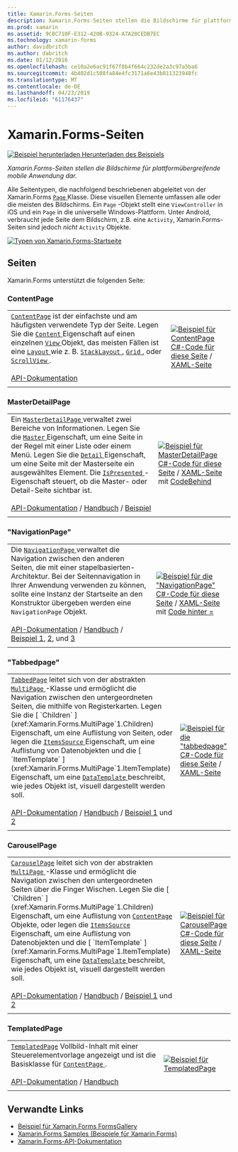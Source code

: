 ```yaml
---
title: Xamarin.Forms-Seiten
description: Xamarin.Forms-Seiten stellen die Bildschirme für plattformübergreifende mobile Anwendung dar. Dieser Artikel listet die Seiten, die in Xamarin.Forms enthalten sind.
ms.prod: xamarin
ms.assetid: 9C8C710F-E312-420B-9324-A7A20CEDB7EC
ms.technology: xamarin-forms
author: davidbritch
ms.author: dabritch
ms.date: 01/12/2016
ms.openlocfilehash: ce10a2e6ac91f67f8b4f664c232de2a3c97a5ba6
ms.sourcegitcommit: 4b402d1c508fa84e4fc3171a6e43b811323948fc
ms.translationtype: MT
ms.contentlocale: de-DE
ms.lasthandoff: 04/23/2019
ms.locfileid: "61176437"
---
```

# <a name="xamarinforms-pages"></a>Xamarin.Forms-Seiten

[![Beispiel herunterladen](~/media/shared/download.png) Herunterladen des Beispiels](https://developer.xamarin.com/samples/FormsGallery/)

_Xamarin.Forms-Seiten stellen die Bildschirme für plattformübergreifende mobile Anwendung dar._

Alle Seitentypen, die nachfolgend beschriebenen abgeleitet von der Xamarin.Forms [ `Page` ](xref:Xamarin.Forms.Page) Klasse. Diese visuellen Elemente umfassen alle oder die meisten des Bildschirms. Ein `Page` -Objekt stellt eine `ViewController` in iOS und ein `Page` in die universelle Windows-Plattform. Unter Android, verbraucht jede Seite dem Bildschirm, z.B. eine `Activity`, Xamarin.Forms-Seiten sind jedoch *nicht* `Activity` Objekte.

[ ![](pages-images/pages-sml.png "Typen von Xamarin.Forms-Startseite")](pages-images/pages.png#lightbox "Typen von Xamarin.Forms-Startseite")

## <a name="pages"></a>Seiten

Xamarin.Forms unterstützt die folgenden Seite:

<a name="contentPage" />

### <a name="contentpage"></a>ContentPage

|     |     |
| --- | --- |
| [`ContentPage`](xref:Xamarin.Forms.ContentPage) ist der einfachste und am häufigsten verwendete Typ der Seite. Legen Sie die [ `Content` ](xref:Xamarin.Forms.ContentPage.Content) Eigenschaft auf einen einzelnen [ `View` ](views.md) Objekt, das meisten Fällen ist eine [ `Layout` ](layouts.md) wie z. B. [ `StackLayout` ](layouts.md#stackLayout), [ `Grid` ](layouts.md#grid), oder [ `ScrollView` ](layouts.md#scrollView).<br /><br />[API-Dokumentation](xref:Xamarin.Forms.ContentPage) | [![Beispiel für ContentPage](pages-images/ContentPage.png "ContentPage Beispiel")](pages-images/ContentPage-Large.png#lightbox "ContentPage-Beispiel")<br />[C#-Code für diese Seite](https://github.com/xamarin/xamarin-forms-samples/blob/master/FormsGallery/FormsGallery/FormsGallery/CodeExamples/ContentPageDemoPage.cs) / [XAML-Seite](https://github.com/xamarin/xamarin-forms-samples/blob/master/FormsGallery/FormsGallery/FormsGallery/XamlExamples/ContentPageDemoPage.xaml) |
|     |     |

### <a name="masterdetailpage"></a>MasterDetailPage

|     |     |
| --- | --- |
| Ein [ `MasterDetailPage` ](xref:Xamarin.Forms.MasterDetailPage) verwaltet zwei Bereiche von Informationen. Legen Sie die [ `Master` ](xref:Xamarin.Forms.MasterDetailPage.Master) Eigenschaft, um eine Seite in der Regel mit einer Liste oder einem Menü. Legen Sie die [ `Detail` ](xref:Xamarin.Forms.MasterDetailPage.Detail) Eigenschaft, um eine Seite mit der Masterseite ein ausgewähltes Element. Die [ `IsPresented` ](xref:Xamarin.Forms.MasterDetailPage.IsPresented) -Eigenschaft steuert, ob die Master- oder Detail-Seite sichtbar ist.<br /><br />[API-Dokumentation](xref:Xamarin.Forms.MasterDetailPage) / [Handbuch](~/xamarin-forms/app-fundamentals/navigation/master-detail-page.md) / [Beispiel](https://developer.xamarin.com/samples/xamarin-forms/Navigation/MasterDetailPage/) | [![Beispiel für MasterDetailPage](pages-images/MasterDetailPage.png "MasterDetailPage Beispiel")](pages-images/MasterDetailPage-Large.png#lightbox "MasterDetailPage-Beispiel")<br />[C#-Code für diese Seite](https://github.com/xamarin/xamarin-forms-samples/blob/master/FormsGallery/FormsGallery/FormsGallery/CodeExamples/MasterDetailPageDemoPage.cs) / [XAML-Seite](https://github.com/xamarin/xamarin-forms-samples/blob/master/FormsGallery/FormsGallery/FormsGallery/XamlExamples/MasterDetailPageDemoPage.xaml) mit [CodeBehind](https://github.com/xamarin/xamarin-forms-samples/blob/master/FormsGallery/FormsGallery/FormsGallery/XamlExamples/MasterDetailPageDemoPage.xaml.cs) |
|     |     |

### <a name="navigationpage"></a>"NavigationPage"

|     |     |
| --- | --- |
| Die [ `NavigationPage` ](xref:Xamarin.Forms.NavigationPage) verwaltet die Navigation zwischen den anderen Seiten, die mit einer stapelbasierten-Architektur. Bei der Seitennavigation in Ihrer Anwendung verwenden zu können, sollte eine Instanz der Startseite an den Konstruktor übergeben werden eine `NavigationPage` Objekt.<br /><br />[API-Dokumentation](xref:Xamarin.Forms.NavigationPage) / [Handbuch](~/xamarin-forms/app-fundamentals/navigation/hierarchical.md) / [Beispiel 1](https://developer.xamarin.com/samples/xamarin-forms/Navigation/Hierarchical/), [2](https://developer.xamarin.com/samples/xamarin-forms/Navigation/PassingData/), und [3](https://developer.xamarin.com/samples/xamarin-forms/Navigation/LoginFlow/)  | [![Beispiel für die "NavigationPage"](pages-images/NavigationPage.png "\"NavigationPage\" Beispiel")](pages-images/NavigationPage-Large.png#lightbox "\"NavigationPage\"-Beispiel")<br />[C#-Code für diese Seite](https://github.com/xamarin/xamarin-forms-samples/blob/master/FormsGallery/FormsGallery/FormsGallery/CodeExamples/NavigationPageDemoPage.cs) / [XAML-Seite](https://github.com/xamarin/xamarin-forms-samples/blob/master/FormsGallery/FormsGallery/FormsGallery/XamlExamples/NavigationPageDemoPage.xaml) mit [Code hinter =](https://github.com/xamarin/xamarin-forms-samples/blob/master/FormsGallery/FormsGallery/FormsGallery/XamlExamples/NavigationPageDemoPage.xaml.cs) |
|     |     |

### <a name="tabbedpage"></a>"Tabbedpage"

|     |     |
| --- | --- |
| [`TabbedPage`](xref:Xamarin.Forms.TabbedPage) leitet sich von der abstrakten [ `MultiPage` ](xref:Xamarin.Forms.MultiPage`1) -Klasse und ermöglicht die Navigation zwischen den untergeordneten Seiten, die mithilfe von Registerkarten. Legen Sie die [ `Children` ](xref:Xamarin.Forms.MultiPage`1.Children) Eigenschaft, um eine Auflistung von Seiten, oder legen die [ `ItemsSource` ](xref:Xamarin.Forms.MultiPage`1.ItemsSource) Eigenschaft, um eine Auflistung von Datenobjekten und die [ `ItemTemplate` ](xref:Xamarin.Forms.MultiPage`1.ItemTemplate) Eigenschaft, um eine [ `DataTemplate` ](xref:Xamarin.Forms.DataTemplate) beschreibt, wie jedes Objekt ist, visuell dargestellt werden soll.<br /><br />[API-Dokumentation](xref:Xamarin.Forms.TabbedPage) / [Handbuch](~/xamarin-forms/app-fundamentals/navigation/tabbed-page.md) / [Beispiel 1](https://developer.xamarin.com/samples/xamarin-forms/Navigation/TabbedPage/) und [2](https://developer.xamarin.com/samples/xamarin-forms/Navigation/TabbedPageWithNavigationPage) | [![Beispiel für die "tabbedpage"](pages-images/TabbedPage.png "\"tabbedpage\" Beispiel")](pages-images/TabbedPage-Large.png#lightbox "\"tabbedpage\"-Beispiel")<br />[C#-Code für diese Seite](https://github.com/xamarin/xamarin-forms-samples/blob/master/FormsGallery/FormsGallery/FormsGallery/CodeExamples/TabbedPageDemoPage.cs) / [XAML-Seite](https://github.com/xamarin/xamarin-forms-samples/blob/master/FormsGallery/FormsGallery/FormsGallery/XamlExamples/TabbedPageDemoPage.xaml) |
|     |     |

### <a name="carouselpage"></a>CarouselPage

|     |     |
| --- | --- |
| [`CarouselPage`](xref:Xamarin.Forms.CarouselPage) leitet sich von der abstrakten [ `MultiPage` ](xref:Xamarin.Forms.MultiPage`1) -Klasse und ermöglicht die Navigation zwischen den untergeordneten Seiten über die Finger Wischen. Legen Sie die [ `Children` ](xref:Xamarin.Forms.MultiPage`1.Children) Eigenschaft, um eine Auflistung von [ `ContentPage` ](#contentPage) Objekte, oder legen die [ `ItemsSource` ](xref:Xamarin.Forms.MultiPage`1.ItemsSource) Eigenschaft, um eine Auflistung von Datenobjekten und die [ `ItemTemplate` ](xref:Xamarin.Forms.MultiPage`1.ItemTemplate) Eigenschaft, um eine [ `DataTemplate` ](xref:Xamarin.Forms.DataTemplate) beschreibt, wie jedes Objekt ist, visuell dargestellt werden soll.<br /><br />[API-Dokumentation](xref:Xamarin.Forms.CarouselPage) / [Handbuch](~/xamarin-forms/app-fundamentals/navigation/carousel-page.md) / [Beispiel 1](https://developer.xamarin.com/samples/xamarin-forms/Navigation/CarouselPage/) und [2](https://developer.xamarin.com/samples/xamarin-forms/Navigation/CarouselPageTemplate/) | [![Beispiel für CarouselPage](pages-images/CarouselPage.png "CarouselPage Beispiel")](pages-images/CarouselPage-Large.png#lightbox "CarouselPage-Beispiel")<br />[C#-Code für diese Seite](https://github.com/xamarin/xamarin-forms-samples/blob/master/FormsGallery/FormsGallery/FormsGallery/CodeExamples/CarouselPageDemoPage.cs) / [XAML-Seite](https://github.com/xamarin/xamarin-forms-samples/blob/master/FormsGallery/FormsGallery/FormsGallery/XamlExamples/CarouselPageDemoPage.xaml) |
|     |     |

### <a name="templatedpage"></a>TemplatedPage

|     |     |
| --- | --- |
| [`TemplatedPage`](xref:Xamarin.Forms.TemplatedPage) Vollbild-Inhalt mit einer Steuerelementvorlage angezeigt und ist die Basisklasse für [ `ContentPage` ](#contentPage).<br /><br />[API-Dokumentation](xref:Xamarin.Forms.TemplatedPage) / [Handbuch](~/xamarin-forms/app-fundamentals/templates/control-templates/index.md) | [![Beispiel für TemplatedPage](pages-images/TemplatedPage.png "TemplatedPage Beispiel")](pages-images/TemplatedPage.png "TemplatedPage-Beispiel") |
|     |     |

## <a name="related-links"></a>Verwandte Links

- [Beispiel für Xamarin.Forms FormsGallery](https://developer.xamarin.com/samples/FormsGallery/)
- [Xamarin.Forms Samples (Beispiele für Xamarin.Forms)](https://developer.xamarin.com/samples/xamarin-forms/all/)
- [Xamarin.Forms-API-Dokumentation](https://docs.microsoft.com/dotnet/api/xamarin.forms?view=xamarin-forms)

